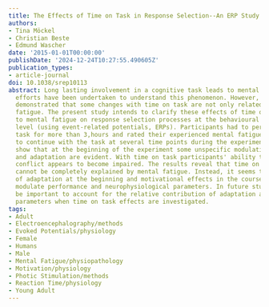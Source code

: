 ```yaml
---
title: The Effects of Time on Task in Response Selection--An ERP Study of Mental Fatigue
authors:
- Tina Möckel
- Christian Beste
- Edmund Wascher
date: '2015-01-01T00:00:00'
publishDate: '2024-12-24T10:27:55.490605Z'
publication_types:
- article-journal
doi: 10.1038/srep10113
abstract: Long lasting involvement in a cognitive task leads to mental fatigue. Substantial
  efforts have been undertaken to understand this phenomenon. However, it has been
  demonstrated that some changes with time on task are not only related to mental
  fatigue. The present study intends to clarify these effects of time on task unrelated
  to mental fatigue on response selection processes at the behavioural and electrophysiological
  level (using event-related potentials, ERPs). Participants had to perform a Simon
  task for more than 3,hours and rated their experienced mental fatigue and motivation
  to continue with the task at several time points during the experiment. The results
  show that at the beginning of the experiment some unspecific modulations of training
  and adaptation are evident. With time on task participants' ability to resolve response
  conflict appears to become impaired. The results reveal that time on task effects
  cannot be completely explained by mental fatigue. Instead, it seems that an interplay
  of adaptation at the beginning and motivational effects in the course of a task
  modulate performance and neurophysiological parameters. In future studies it will
  be important to account for the relative contribution of adaptation and motivation
  parameters when time on task effects are investigated.
tags:
- Adult
- Electroencephalography/methods
- Evoked Potentials/physiology
- Female
- Humans
- Male
- Mental Fatigue/physiopathology
- Motivation/physiology
- Photic Stimulation/methods
- Reaction Time/physiology
- Young Adult
---
```

